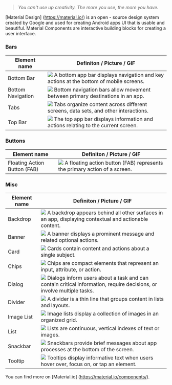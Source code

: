 > *You can't use up creativity. The more you use, the more you have.*

[Material Design] (https://material.io/) is an open - source design system created by Google and used for creating Android apps UI that is usable and beautiful. Material Components are interactive building blocks for creating a user interface.

### Bars

Element name | Definiton / Picture / GIF 
-----|-----------
Bottom Bar| ![](/img/Bottom_Bar.png) A bottom app bar displays navigation and key actions at the bottom of mobile screens.
Bottom Navigation| ![](img/Bottom_Navigation.png) Bottom navigation bars allow movement between primary destinations in an app.
Tabs| ![](/img/Tabs.png) Tabs organize content across different screens, data sets, and other interactions.
Top Bar| ![](/img/Top_Bar.png) The top app bar displays information and actions relating to the current screen.

### Buttons

Element name | Definiton / Picture / GIF 
-----|-----------
Floating Action Button (FAB)| ![](/img/Floating_Action_Button.png) A floating action button (FAB) represents the primary action of a screen.

### Misc

Element name | Definiton / Picture / GIF 
-----|-----------
Backdrop| ![](/img/Backdrop.png) A backdrop appears behind all other surfaces in an app, displaying contextual and actionable content.
Banner| ![](/img/Bottom_Bar.png) A banner displays a prominent message and related optional actions.
Card| ![](/img/Cards.png) Cards contain content and actions about a single subject.
Chips| ![](/img/Chips.png) Chips are compact elements that represent an input, attribute, or action.
Dialog| ![](/img/Dialog.png) Dialogs inform users about a task and can contain critical information, require decisions, or involve multiple tasks.
Divider| ![](/img/Divider.png) A divider is a thin line that groups content in lists and layouts.
Image List| ![](/img/Image_List.png) Image lists display a collection of images in an organized grid.
List| ![](/img/List.png) Lists are continuous, vertical indexes of text or images.
Snackbar| ![](/img/Snackbars.png) Snackbars provide brief messages about app processes at the bottom of the screen.
Tooltip| ![](/img/Tooltips.png) Tooltips display informative text when users hover over, focus on, or tap an element.

You can find more on [Material.io] (https://material.io/components/).
